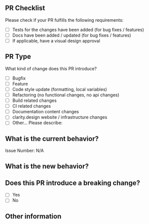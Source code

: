 ## PR Checklist

Please check if your PR fulfills the following requirements:

* [ ] Tests for the changes have been added (for bug fixes / features)
* [ ] Docs have been added / updated (for bug fixes / features)
* [ ] If applicable, have a visual design approval

## PR Type

What kind of change does this PR introduce?

<!-- Please check the one that applies to this PR using "x". -->

* [ ] Bugfix
* [ ] Feature
* [ ] Code style update (formatting, local variables)
* [ ] Refactoring (no functional changes, no api changes)
* [ ] Build related changes
* [ ] CI related changes
* [ ] Documentation content changes
* [ ] clarity.design website / infrastructure changes
* [ ] Other... Please describe:

## What is the current behavior?

<!-- Please describe the current behavior that you are modifying, or link to a relevant issue. -->

Issue Number: N/A

## What is the new behavior?

## Does this PR introduce a breaking change?

* [ ] Yes
* [ ] No

<!-- If this PR contains a breaking change, please describe the impact and migration path for existing applications below. -->

## Other information

